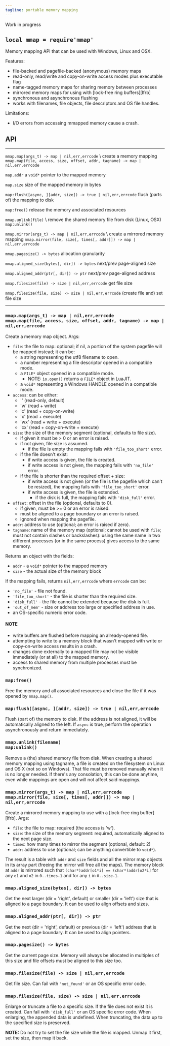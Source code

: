 ```yaml
---
tagline: portable memory mapping
---
```


<warn>Work in progress</warn>

## `local mmap = require'mmap'`

Memory mapping API that can be used with Windows, Linux and OSX.

Features:

  * file-backed and pagefile-backed (anonymous) memory maps
  * read-only, read/write and copy-on-write access modes plus executable flag
  * name-tagged memory maps for sharing memory between processes
  * mirrored memory maps for using with [lock-free ring buffers][lfrb]
  * synchronous and asynchronous flushing
  * works with filenames, file objects, file descriptors and OS file handles.

Limitations:

  * I/O errors from accessing mmapped memory cause a crash.


## API

----------------------------------------------------------------------------------- ---------------------------------------------------------------------------------
`mmap.map(args_t) -> map | nil,err,errcode` \                                       create a memory mapping
`mmap.map(file, access, size, offset, addr, tagname) -> map | nil,err,errcode`

`map.addr`                                                                          a `void*` pointer to the mapped memory

`map.size`                                                                          size of the mapped memory in bytes

`map:flush([async, ][addr, size]) -> true | nil,err,errcode`                        flush (parts of) the mapping to disk

`map:free()`                                                                        release the memory and associated resources

`mmap.unlink(file)` \                                                               remove the shared memory file from disk (Linux, OSX)
`map:unlink()`

`mmap.mirror(args_t) -> map | nil,err,errcode` \                                    create a mirrored memory mapping
`mmap.mirror(file, size[, times[, addr]]) -> map | nil,err,errcode`

`mmap.pagesize() -> bytes`                                                          allocation granularity

`mmap.aligned_size(bytes[, dir]) -> bytes`                                          next/prev page-aligned size

`mmap.aligned_addr(ptr[, dir]) -> ptr`                                              next/prev page-aligned address

`mmap.filesize(file) -> size | nil,err,errcode`                                     get file size

`mmap.filesize(file, size) -> size | nil,err,errcode`                               (create file and) set file size
----------------------------------------------------------------------------------- ---------------------------------------------------------------------------------

### `mmap.map(args_t) -> map | nil,err,errcode` <br> `mmap.map(file, access, size, offset, addr, tagname) -> map | nil,err,errcode`

Create a memory map object. Args:

* `file`: the file to map: optional; if nil, a portion of the system pagefile
will be mapped instead; it can be:
	* a string representing the utf8 filename to open.
	* a number representing a file descriptor opened in a compatible mode.
	* a `FILE*` object opened in a compatible mode.
		* NOTE: `io.open()` returns a `FILE*` object in LuaJIT.
	* a `void*` representing a Windows HANDLE opened in a compatible mode.
* `access`: can be either:
	* '' (read-only, default)
	* 'w' (read + write)
	* 'c' (read + copy-on-write)
	* 'x' (read + execute)
	* 'wx' (read + write + execute)
	* 'cx' (read + copy-on-write + execute)
* `size`: the size of the memory segment (optional, defaults to file size).
	* if given it must be > 0 or an error is raised.
	* if not given, file size is assumed.
		* if the file is empty the mapping fails with `'file_too_short'` error.
	* if the file doesn't exist:
		* if write access is given, the file is created.
		* if write access is not given, the mapping fails with `'no_file'` error.
	* if the file is shorter than the required offset + size:
		* if write access is not given (or the file is the pagefile which
		can't be resized), the mapping fails with `'file_too_short'` error.
		* if write access is given, the file is extended.
			* if the disk is full, the mapping fails with `'disk_full'` error.
* `offset`: offset in the file (optional, defaults to 0).
	* if given, must be >= 0 or an error is raised.
	* must be aligned to a page boundary or an error is raised.
	* ignored when mapping the pagefile.
* `addr`: address to use (optional; an error is raised if zero).
* `tagname`: name of the memory map (optional; cannot be used with `file`;
must not contain slashes or backslashes): using the same name in two
different processes (or in the same process) gives access to the same memory.

Returns an object with the fields:

* `addr` - a `void*` pointer to the mapped memory
* `size` - the actual size of the memory block

If the mapping fails, returns `nil,err,errcode` where `errcode` can be:

* `'no_file'` - file not found.
* `'file_too_short'` - the file is shorter than the required size.
* `'disk_full'` - the file cannot be extended because the disk is full.
* `'out_of_mem'` - size or address too large or specified address in use.
* an OS-specific numeric error code.

#### NOTE

* write buffers are flushed before mapping an already-opened file.
* attempting to write to a memory block that wasn't mapped with write
or copy-on-write access results in a crash.
* changes done externally to a mapped file may not be visible immediately
(or at all) to the mapped memory.
* access to shared memory from multiple processes must be synchronized.


### `map:free()`

Free the memory and all associated resources and close the file
if it was opened by `mmap.map()`.


### `map:flush([async, ][addr, size]) -> true | nil,err,errcode`

Flush (part of) the memory to disk. If the address is not aligned,
it will be automatically aligned to the left. If `async` is true,
perform the operation asynchronously and return immediately.


### `mmap.unlink(filename)` <br> `map:unlink()`

Remove a (the) shared memory file from disk. When creating a shared memory
mapping using tagname, a file is created on the filesystem on Linux
and OS X (not so on Windows). That file must be removed manually when it is
no longer needed. If there's any consolation, this can be done anytime,
even while mappings are open and will not affect said mappings.


### `mmap.mirror(args_t) -> map | nil,err,errcode` <br> `mmap.mirror(file, size[, times[, addr]]) -> map | nil,err,errcode`

Create a mirrored memory mapping to use with a [lock-free ring buffer][lfrb].
Args:

* `file`: the file to map: required (the access is 'w').
* `size`: the size of the memory segment: required, automatically aligned
to the next page size.
* `times`: how many times to mirror the segment (optional, default: 2)
* `addr`: address to use (optional; can be anything convertible to `void*`).

The result is a table with `addr` and `size` fields and all the mirror map
objects in its array part (freeing the mirror will free all the maps).
The memory block at `addr` is mirrored such that
`(char*)addr[o1*i] == (char*)addr[o2*i]` for any `o1` and `o2` in
`0..times-1` and for any `i` in `0..size-1`.


### `mmap.aligned_size(bytes[, dir]) -> bytes`

Get the next larger (dir = 'right', default) or smaller (dir = 'left') size
that is aligned to a page boundary. It can be used to align offsets and sizes.


### `mmap.aligned_addr(ptr[, dir]) -> ptr`

Get the next (dir = 'right', default) or previous (dir = 'left') address that
is aligned to a page boundary. It can be used to align pointers.


### `mmap.pagesize() -> bytes`

Get the current page size. Memory will always be allocated in multiples
of this size and file offsets must be aligned to this size too.


### `mmap.filesize(file) -> size | nil,err,errcode`

Get file size. Can fail with `'not_found'` or an OS specific error code.


### `mmap.filesize(file, size) -> size | nil,err,errcode`

Enlarge or truncate a file to a specific size. If the file does not exist
it is created. Can fail with `'disk_full'` or an OS specific error code.
When enlarging, the appended data is undefined. When truncating, the data
up to the specified size is preserved.

__NOTE:__ Do not try to set the file size while the file is mapped.
Unmap it first, set the size, then map it back.
